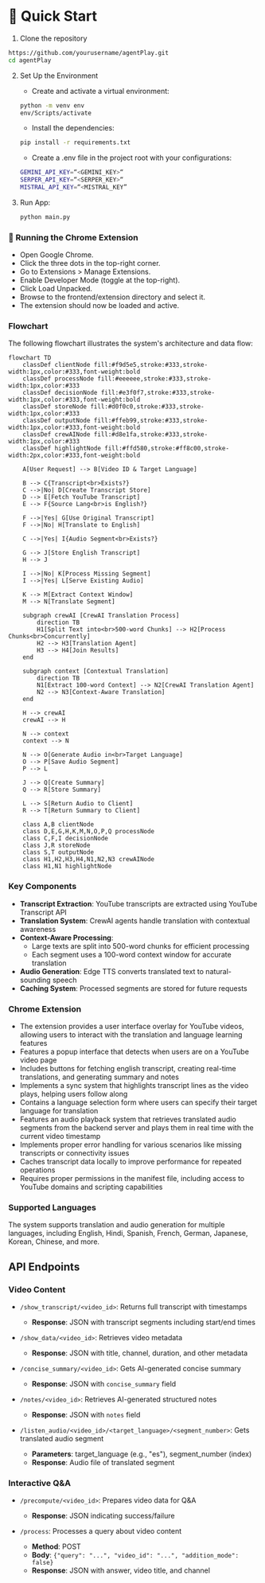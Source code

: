 # 🚀 Quick Start

1. Clone the repository

```bash
https://github.com/yourusername/agentPlay.git
cd agentPlay
```

2. Set Up the Environment
   
   - Create and activate a virtual environment:
     
   ```bash
   python -m venv env
   env/Scripts/activate
   ```
   
   - Install the dependencies:
     
   ```bash
   pip install -r requirements.txt
   ```
   
   - Create a .env file in the project root with your configurations:
   
   ```bash
   GEMINI_API_KEY=“<GEMINI_KEY>“
   SERPER_API_KEY=“<SERPER_KEY>“
   MISTRAL_API_KEY=“<MISTRAL_KEY”
   ```
4. Run App:
   
    ```bash
    python main.py 
    ```

### 🧩 Running the Chrome Extension
- Open Google Chrome.
- Click the three dots in the top-right corner.
- Go to Extensions > Manage Extensions.
- Enable Developer Mode (toggle at the top-right).
- Click Load Unpacked.
- Browse to the frontend/extension directory and select it.
- The extension should now be loaded and active.

### Flowchart

The following flowchart illustrates the system's architecture and data flow:

```mermaid
flowchart TD
    classDef clientNode fill:#f9d5e5,stroke:#333,stroke-width:1px,color:#333,font-weight:bold
    classDef processNode fill:#eeeeee,stroke:#333,stroke-width:1px,color:#333
    classDef decisionNode fill:#e3f0f7,stroke:#333,stroke-width:1px,color:#333,font-weight:bold
    classDef storeNode fill:#d0f0c0,stroke:#333,stroke-width:1px,color:#333
    classDef outputNode fill:#ffeb99,stroke:#333,stroke-width:1px,color:#333,font-weight:bold
    classDef crewAINode fill:#d8e1fa,stroke:#333,stroke-width:1px,color:#333
    classDef highlightNode fill:#ffd580,stroke:#ff8c00,stroke-width:2px,color:#333,font-weight:bold
    
    A[User Request] --> B[Video ID & Target Language]
    
    B --> C{Transcript<br>Exists?}
    C -->|No| D[Create Transcript Store]
    D --> E[Fetch YouTube Transcript]
    E --> F{Source Lang<br>is English?}
    
    F -->|Yes| G[Use Original Transcript]
    F -->|No| H[Translate to English]
    
    C -->|Yes| I{Audio Segment<br>Exists?}
    
    G --> J[Store English Transcript]
    H --> J
    
    I -->|No| K[Process Missing Segment]
    I -->|Yes| L[Serve Existing Audio]
    
    K --> M[Extract Context Window]
    M --> N[Translate Segment]
    
    subgraph crewAI [CrewAI Translation Process]
        direction TB
        H1[Split Text into<br>500-word Chunks] --> H2[Process Chunks<br>Concurrently]
        H2 --> H3[Translation Agent]
        H3 --> H4[Join Results]
    end
    
    subgraph context [Contextual Translation]
        direction TB
        N1[Extract 100-word Context] --> N2[CrewAI Translation Agent]
        N2 --> N3[Context-Aware Translation]
    end
    
    H --> crewAI
    crewAI --> H
    
    N --> context
    context --> N
    
    N --> O[Generate Audio in<br>Target Language]
    O --> P[Save Audio Segment]
    P --> L
    
    J --> Q[Create Summary]
    Q --> R[Store Summary]
    
    L --> S[Return Audio to Client]
    R --> T[Return Summary to Client]
    
    class A,B clientNode
    class D,E,G,H,K,M,N,O,P,Q processNode
    class C,F,I decisionNode
    class J,R storeNode
    class S,T outputNode
    class H1,H2,H3,H4,N1,N2,N3 crewAINode
    class H1,N1 highlightNode
```

### Key Components

- **Transcript Extraction**: YouTube transcripts are extracted using YouTube Transcript API
- **Translation System**: CrewAI agents handle translation with contextual awareness
- **Context-Aware Processing**: 
  - Large texts are split into 500-word chunks for efficient processing
  - Each segment uses a 100-word context window for accurate translation
- **Audio Generation**: Edge TTS converts translated text to natural-sounding speech
- **Caching System**: Processed segments are stored for future requests

### Chrome Extension

- The extension provides a user interface overlay for YouTube videos, allowing users to interact with the translation and language learning features
- Features a popup interface that detects when users are on a YouTube video page
- Includes buttons for fetching english transcript, creating real-time translations, and generating summary and notes
- Implements a sync system that highlights transcript lines as the video plays, helping users follow along
- Contains a language selection form where users can specify their target language for translation
- Features an audio playback system that retrieves translated audio segments from the backend server and plays them in real time with the current video timestamp
- Implements proper error handling for various scenarios like missing transcripts or connectivity issues
- Caches transcript data locally to improve performance for repeated operations
- Requires proper permissions in the manifest file, including access to YouTube domains and scripting capabilities

### Supported Languages

The system supports translation and audio generation for multiple languages, including English, Hindi, Spanish, French, German, Japanese, Korean, Chinese, and more.

## API Endpoints

### Video Content
- `/show_transcript/<video_id>`: Returns full transcript with timestamps
  - **Response**: JSON with transcript segments including start/end times
  
- `/show_data/<video_id>`: Retrieves video metadata
  - **Response**: JSON with title, channel, duration, and other metadata

- `/concise_summary/<video_id>`: Gets AI-generated concise summary
  - **Response**: JSON with `concise_summary` field

- `/notes/<video_id>`: Retrieves AI-generated structured notes
  - **Response**: JSON with `notes` field

- `/listen_audio/<video_id>/<target_language>/<segment_number>`: Gets translated audio segment
  - **Parameters**: target_language (e.g., "es"), segment_number (index)
  - **Response**: Audio file of translated segment

### Interactive Q&A
- `/precompute/<video_id>`: Prepares video data for Q&A
  - **Response**: JSON indicating success/failure

- `/process`: Processes a query about video content
  - **Method**: POST
  - **Body**: `{"query": "...", "video_id": "...", "addition_mode": false}`
  - **Response**: JSON with answer, video title, and channel

